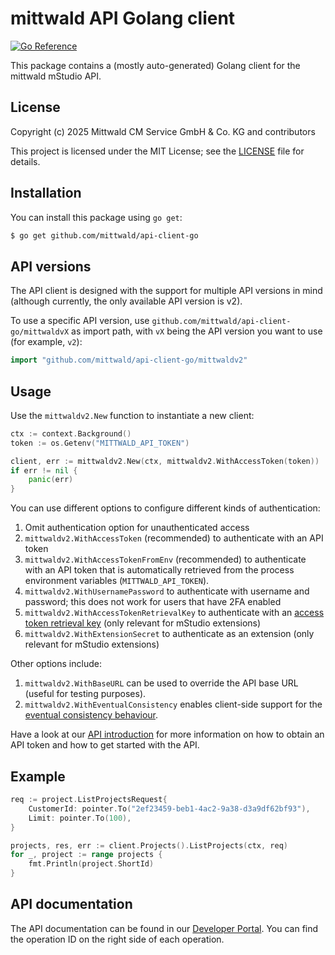 # mittwald API Golang client

[![Go Reference](https://pkg.go.dev/badge/github.com/mittwald/api-client-go.svg)](https://pkg.go.dev/github.com/mittwald/api-client-go)

This package contains a (mostly auto-generated) Golang client for the mittwald mStudio API.

## License

Copyright (c) 2025 Mittwald CM Service GmbH & Co. KG and contributors

This project is licensed under the MIT License; see the [LICENSE](./LICENSE) file for details.

## Installation

You can install this package using `go get`:

```bash
$ go get github.com/mittwald/api-client-go
```

## API versions

The API client is designed with the support for multiple API versions in mind (although currently, the only available API version is v2).

To use a specific API version, use `github.com/mittwald/api-client-go/mittwaldvX` as import path, with `vX` being the API version you want to use (for example, `v2`):

```go
import "github.com/mittwald/api-client-go/mittwaldv2"
```

## Usage

Use the `mittwaldv2.New` function to instantiate a new client:

```go
ctx := context.Background()
token := os.Getenv("MITTWALD_API_TOKEN")

client, err := mittwaldv2.New(ctx, mittwaldv2.WithAccessToken(token))
if err != nil {
	panic(err)
}
```

You can use different options to configure different kinds of authentication:

1. Omit authentication option for unauthenticated access
2. `mittwaldv2.WithAccessToken` (recommended) to authenticate with an API token
3. `mittwaldv2.WithAccessTokenFromEnv` (recommended) to authenticate with an API token that is automatically retrieved from the process environment variables (`MITTWALD_API_TOKEN`).
3. `mittwaldv2.WithUsernamePassword` to authenticate with username and password; this does not work for users that have 2FA enabled
4. `mittwaldv2.WithAccessTokenRetrievalKey` to authenticate with an [access token retrieval key][atrek] (only relevant for mStudio extensions)
5. `mittwaldv2.WithExtensionSecret` to authenticate as an extension (only relevant for mStudio extensions)

Other options include:

1. `mittwaldv2.WithBaseURL` can be used to override the API base URL (useful for testing purposes).
1. `mittwaldv2.WithEventualConsistency` enables client-side support for the [eventual consistency behaviour][consistency].

Have a look at our [API introduction][api-getting-started] for more information
on how to obtain an API token and how to get started with the API.

## Example

```go
req := project.ListProjectsRequest{
	CustomerId: pointer.To("2ef23459-beb1-4ac2-9a38-d3a9df62bf93"),
	Limit: pointer.To(100),
}

projects, res, err := client.Projects().ListProjects(ctx, req)
for _, project := range projects {
	fmt.Println(project.ShortId)
}
```

## API documentation

The API documentation can be found in our [Developer Portal][api-ref]. You can find the operation ID on the right side of each operation.

[api-getting-started]: https://developer.mittwald.de/docs/v2/api/intro
[api-ref]: https://developer.mittwald.de/reference/v2/
[atrek]: https://developer.mittwald.de/docs/v2/contribution/overview/concepts/authentication/
[consistency]: https://developer.mittwald.de/docs/v2/api/intro/#eventual-consistency
